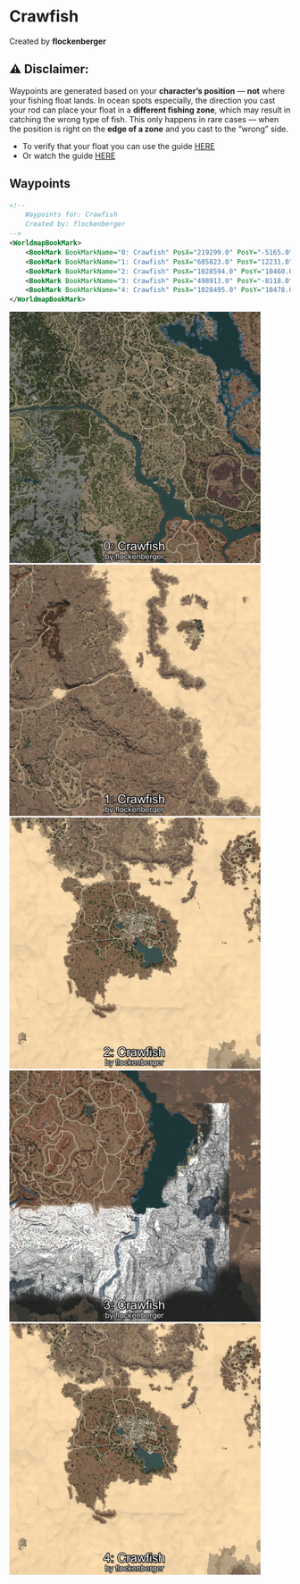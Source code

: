 # Crawfish
Created by **flockenberger**

## ⚠️ Disclaimer:
Waypoints are generated based on your __**character’s position**__ — __not__ where your fishing float lands.
In ocean spots especially, the direction you cast your rod can place your float in a **different fishing zone**, which may result in catching the wrong type of fish.
This only happens in rare cases — when the position is right on the **edge of a zone** and you cast to the “wrong” side.

- To verify that your float you can use the guide [HERE](https://flockenberger.github.io/bdo-fish-position/)
- Or watch the guide [HERE](https://youtu.be/t-VXcRoNojk)

## Waypoints
```xml
<!--
    Waypoints for: Crawfish
    Created by: flockenberger
-->
<WorldmapBookMark>
    <BookMark BookMarkName="0: Crawfish" PosX="219299.0" PosY="-5165.0" PosZ="-81399.0" />
    <BookMark BookMarkName="1: Crawfish" PosX="605823.0" PosY="12231.0" PosZ="30538.0" />
    <BookMark BookMarkName="2: Crawfish" PosX="1028594.0" PosY="10460.0" PosZ="181652.0" />
    <BookMark BookMarkName="3: Crawfish" PosX="498913.0" PosY="-8118.0" PosZ="-370451.0" />
    <BookMark BookMarkName="4: Crawfish" PosX="1028495.0" PosY="10478.0" PosZ="181559.0" />
</WorldmapBookMark>
```

<img src="./Crawfish_0_Preview.webp" width="450"/> <img src="./Crawfish_1_Preview.webp" width="450"/> <img src="./Crawfish_2_Preview.webp" width="450"/> <img src="./Crawfish_3_Preview.webp" width="450"/> <img src="./Crawfish_4_Preview.webp" width="450"/> 